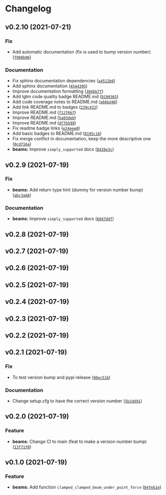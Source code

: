# Changelog

<!--next-version-placeholder-->

## v0.2.10 (2021-07-21)
### Fix
* Add automatic documentation (fix is used to bump version number) ([`f908b06`](https://github.com/rozsasarpi/zandbak/commit/f908b06ff287f639d20c456743486257d1f7307c))

### Documentation
* Fix sphinx documentation dependencies ([`a4512b6`](https://github.com/rozsasarpi/zandbak/commit/a4512b69974e3d7c112c0faa4e1739a16b2cec8b))
* Add sphinx documentation ([`4544395`](https://github.com/rozsasarpi/zandbak/commit/4544395b5ef67a1fbf2611aa5fb7d9d2d8db5b42))
* Improve documentation formatting ([`304bb7f`](https://github.com/rozsasarpi/zandbak/commit/304bb7f2c7cf8653a1dfa7745d9653d2f7d2237c))
* Add lgtm code quality badge README.md ([`9190365`](https://github.com/rozsasarpi/zandbak/commit/91903658362eaaf945f2c44f005f86a0f6442c0e))
* Add code coverage notes to README.md ([`a66bd40`](https://github.com/rozsasarpi/zandbak/commit/a66bd40bf3f41c2565060c5554570b64526a6ee2))
* Add link README.md to badges ([`239c432`](https://github.com/rozsasarpi/zandbak/commit/239c432139181f102ef642a33d29a8d452f87fbc))
* Improve README.md ([`f12f6b7`](https://github.com/rozsasarpi/zandbak/commit/f12f6b7a0b880c15083988d96f1cac77942eb495))
* Improve README.md ([`5a03deb`](https://github.com/rozsasarpi/zandbak/commit/5a03deb23ba285817597bd75039ab596de5f0312))
* Improve README.md ([`df7b599`](https://github.com/rozsasarpi/zandbak/commit/df7b599bee5be396117c587fac55116bcddef116))
* Fix readme badge links ([`e24eee0`](https://github.com/rozsasarpi/zandbak/commit/e24eee0dcc6dd7e4b0796b4921a304d7d6578bad))
* Add basic badges to README.md ([`0195c16`](https://github.com/rozsasarpi/zandbak/commit/0195c161db23d07a9130d137354b627fe56d649e))
* Fix merge conflict in documentation, keep the more descriptive one ([`0cd716a`](https://github.com/rozsasarpi/zandbak/commit/0cd716a69fc9e0c86ad7ead2b1d95e2ceb6db0b9))
* **beams:** Improve `simply_supported` docs ([`8428e3c`](https://github.com/rozsasarpi/zandbak/commit/8428e3cdd92646dc978c3eef6e2e54b52adda3ef))

## v0.2.9 (2021-07-19)
### Fix
* **beams:** Add return type hint (dummy for version number bump) ([`abc3a66`](https://github.com/rozsasarpi/zandbak/commit/abc3a6699392893bba8697b5161cc820274942e6))

### Documentation
* **beams:** Improve `simply_supported` docs ([`6047ddf`](https://github.com/rozsasarpi/zandbak/commit/6047ddfcb95dbea08c9cc8df7e62a64acf21a2e3))

## v0.2.8 (2021-07-19)


## v0.2.7 (2021-07-19)


## v0.2.6 (2021-07-19)


## v0.2.5 (2021-07-19)


## v0.2.4 (2021-07-19)


## v0.2.3 (2021-07-19)


## v0.2.2 (2021-07-19)


## v0.2.1 (2021-07-19)
### Fix
* To test version bump and pypi release ([`90ec51b`](https://github.com/rozsasarpi/zandbak/commit/90ec51bf7e87f5d57a80cc42f11d63ce9276042f))

### Documentation
* Change setup.cfg to have the correct version number ([`5b2dd91`](https://github.com/rozsasarpi/zandbak/commit/5b2dd91bd46ef075886301a4d1679d2caf000d49))

## v0.2.0 (2021-07-19)
### Feature
* **beams:** Change CI to main (feat to make a version number bump) ([`13f71f0`](https://github.com/rozsasarpi/zandbak/commit/13f71f0e3db430932c490c6a959eaf888291c48f))

## v0.1.0 (2021-07-19)
### Feature
* **beams:** Add function `clamped_clamped_beam_under_point_force` ([`84feb1e`](https://github.com/rozsasarpi/zandbak/commit/84feb1e5e6a3179d7a6250588a09493391bb2cf0))
